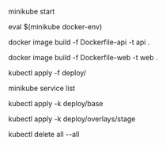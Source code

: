minikube start

eval $(minikube docker-env)

docker image build -f Dockerfile-api -t api .

docker image build -f Dockerfile-web -t web .

kubectl apply -f deploy/

minikube service list

kubectl apply -k deploy/base

kubectl apply -k deploy/overlays/stage

kubectl delete all --all